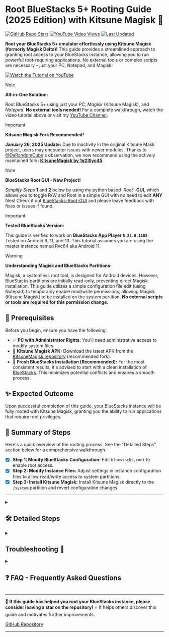 # Root BlueStacks 5+ Rooting Guide (2025 Edition) with Kitsune Magisk 🦊

[![GitHub Repo Stars](https://img.shields.io/github/stars/RobThePCGuy/Root-Bluestacks-with-Kitsune-Mask?style=social)](https://github.com/RobThePCGuy/Root-Bluestacks-with-Kitsune-Mask)
[![YouTube Video Views](https://img.shields.io/youtube/views/eRXeasi6GQQ?style=social)](https://youtu.be/eRXeasi6GQQ)
[![Last Updated](https://img.shields.io/github/last-commit/RobThePCGuy/Root-Bluestacks-with-Kitsune-Mask)](https://github.com/RobThePCGuy/Root-Bluestacks-with-Kitsune-Mask/commits/main)

**Root your BlueStacks 5+ emulator effortlessly using Kitsune Magisk (formerly Magisk Delta)!** This guide provides a streamlined approach to granting root access to your BlueStacks instance, allowing you to run powerful root-requiring applications.  No external tools or complex scripts are necessary – just your PC, Notepad, and Magisk!

[![Watch the Tutorial on YouTube](https://github.com/user-attachments/assets/d73e49bf-68fb-4b51-99eb-2b442d1be7cc)](https://youtu.be/eRXeasi6GQQ)

> [!NOTE]
> **All-in-One Solution:**
>
> Root BlueStacks 5+ using just your *PC*, *Magisk* (Kitsune Magisk), and *Notepad*.  **No external tools needed!** For a complete walkthrough, watch the video tutorial above or visit my [YouTube Channel](https://www.youtube.com/@RobThePCGuy).

> [!IMPORTANT]
> **Kitsune Magisk Fork Recommended!**
>
> **January 26, 2025 Update:**  Due to inactivity in the original Kitsune Mask project, users may encounter issues with newer modules.  Thanks to [@DaRandomCube](https://github.com/DaRandomCube)'s observation, we now recommend using the actively maintained fork: [**KitsuneMagisk by 1q23lyc45**](https://github.com/1q23lyc45/KitsuneMagisk).

> [!NOTE]
> **BlueStacks Root GUI - New Project!**
>
> *Simplify* *Steps* **1** and **2** below by using my python based *'Root'*-**GUI**, which allows you to toggle R/W and Root in a simple GUI with no need to edit **ANY** files! Check it out [BlueStacks-Root-GUI](https://github.com/RobThePCGuy/BlueStacks-Root-GUI) and please leave feedback with fixes or issues if found.

> [!IMPORTANT]
> **Tested BlueStacks Version:**
>
> This guide is verified to work on **BlueStacks App Player `5.22.0.1102`**. Tested on Android 9, 11, and 13. This tutorial assumes you are using the master instance named Rvc64 aka Android 11.

> [!WARNING]
> **Understanding Magisk and BlueStacks Partitions:**
>
> Magisk, a systemless root tool, is designed for Android devices. However, BlueStacks partitions are initially read-only, preventing direct Magisk installation. This guide utilizes a simple configuration file edit (using Notepad) to temporarily enable read/write permissions, allowing Magisk (Kitsune Magisk) to be installed on the system partition.  **No external scripts or tools are required for this permission change.**

## 🚀 Prerequisites

Before you begin, ensure you have the following:

*   ✅ **PC with Administrator Rights:** You'll need administrative access to modify system files.
*   🦊 **Kitsune Magisk APK:** Download the latest APK from the [KitsuneMagisk repository](https://github.com/1q23lyc45/KitsuneMagisk/releases) (recommended fork).
*   🔄 **Fresh BlueStacks Installation (Recommended):**  For the most consistent results, it's advised to start with a clean installation of [BlueStacks](https://www.bluestacks.com/).  This minimizes potential conflicts and ensures a smooth process.

## ✨ Expected Outcome

Upon successful completion of this guide, your BlueStacks instance will be fully rooted with Kitsune Magisk, granting you the ability to run applications that require root privileges.

## 📝 Summary of Steps

Here's a quick overview of the rooting process.  See the "Detailed Steps" section below for a comprehensive walkthrough.

- [x] **Step 1: Modify BlueStacks Configuration:** Edit `bluestacks.conf` to enable root access.
- [x] **Step 2: Modify Instance Files:** Adjust settings in instance configuration files to allow read/write access to system partitions.
- [x] **Step 3: Install Kitsune Magisk:** Install Kitsune Magisk directly to the `/system` partition and revert configuration changes.

---

<details>
<summary><h2> 🛠️ Detailed Steps</h2></summary>

**Clean BlueStacks Installation is Key!**
>
> For optimal results, **[uninstall all previous BlueStacks installations](https://support.bluestacks.com/hc/en-us/articles/360057724751-How-to-uninstall-BlueStacks-5-BlueStacks-X-and-BlueStacks-Services-completely-from-your-PC)** and perform a fresh install of the latest version.  This significantly reduces the chance of encountering issues during the rooting process.

**Instance Naming Convention:**
>
> This tutorial uses the following naming conventions for Master Instances:

```
Master Instances:
  - Tiramisu64 = Android 13 (beta)
  - Rvc64 = Android 11
  - Pie64 = Android 9
```

**Adapt instance names according to your BlueStacks setup.**

### Step 1: Modify BlueStacks Configuration

1.  **Locate `bluestacks.conf`:** Navigate to `C:\ProgramData\BlueStacks_nxt`.
2.  **Open with Notepad:** Open the `bluestacks.conf` file using your preferred text editor.
3.  **Modify Configuration Values:**
    *   Change `bst.feature.rooting="0"` to `bst.feature.rooting="1"`
    *   Change `bst.instance.Rvc64.enable_root_access="0"` to `bst.instance.Rvc64.enable_root_access="1"`
    *   **Note:** If you are using a different instance (e.g., Pie64, or Tiramisu64), modify the corresponding `bst.instance.[InstanceName].enable_root_access` line.
4.  **Save Changes:** Save the modified `bluestacks.conf` file.

### Step 2: Modify Instance Files
1.  **Navigate to the Master Instance Folder:** Go to `C:\ProgramData\BlueStacks_nxt\Engine\Rvc64` (or your instance folder, e.g., `Pie64` or `Tiramisu64`).
2.  **Modify `Android.bstk.in`:** Open the `Android.bstk.in` with Notepad (or your text editor).
3.  **Change Partition Permissions:** For the 'location="fastboot.vdi"` and `location="Root.vhd"` do the following:
    *   Change the `type="Readonly"` to `"type="Normal"` for each location mentioned above.
    *   **Example (within the file):**
        ```diff
        -       location="fastboot.vdi" format="VDI" type="Readonly" />
        -       location="Root.vhd" format="VHD" type="Readonly"/>
        
        +       location="fastboot.vdi" format="VDI" type="Normal" />
        +       location="Root.vhd" format="VHD" type="Normal"/>
        ```
4.  **Save Changes:** Save the `Android.bstk.in` file.
5.  **Modify `Rvc64.bstk`:** If you have no clones then this file will be located in the master instance folder `C:\ProgramData\BlueStacks_nxt\Engine\Rvc64` (or your instance folder, e.g., `Pie64` or `Tiramisu64`).
    *   If you have cloned or 'copied' the master instance then the folder and file you are looking for will be something like `Rvc64_1` so just replace the instructions with that instance name.
    *   Clones do not store the [InstanceName].bstk inside of the master instance folder, it is instead saved withing the cloned folder in the Engine directory.
    *   Similarily the clones do name make copies of the masters `Android.bstk.in`, it will always be located within the master instance folder.
6.  **Modify `Rvc64.bstk`:** Open `Rvc64.bstk` with Notepad (or your text editor).
7.  **Change Partition Permissions:** For the 'location="fastboot.vdi"` and `location="Root.vhd"` do the following:
    *   Change the `type="Readonly"` to `"type="Normal"` for each location mentioned above.
    *   **Example (within the file):**
        ```diff
        -       location="fastboot.vdi" format="VDI" type="Readonly" />
        -       location="Root.vhd" format="VHD" type="Readonly"/>
        
        +       location="fastboot.vdi" format="VDI" type="Normal" />
        +       location="Root.vhd" format="VHD" type="Normal"/>
        ```
8.  **Save Changes:** Save the `Rvc64.bstk` file.

### Step 3: Install Kitsune Magisk

1.  **Launch BlueStacks Instance:** Start the BlueStacks instance you are rooting (e.g., Rvc64).
2.  **Install Kitsune Magisk APK:** Install the downloaded Kitsune Magisk APK within your BlueStacks instance.
3.  **Open Kitsune Magisk App:** Launch the Kitsune Magisk application.
4.  **Install Magisk (Direct Install to System):**
    *   Select the "Install" at the top under the "Magisk" field in the Kitsune Magisk app.
    *   Select the Next link to the right.
    *   **Crucially, select "Direct Install into system partition"** from the installation options. **Do not choose just "Direct Install".**

    **"Direct Install into system partition" Option Missing?**
    >
    > If you do not see the "Direct Install into system partition" option, **completely close and reopen the Kitsune Magisk app.** This usually resolves the issue.
5.  **Complete Installation and Close Emulator:** Allow Kitsune Magisk to complete the installation process. Once finished, **completely close the BlueStacks emulator.**
6.  **Revert `bluestacks.conf` Edits:**
    *   Re-open `C:\ProgramData\BlueStacks_nxt\bluestacks.conf` with Notepad.
    *   **Undo the changes from Step 1:**
        *   `bst.feature.rooting=` will automatically have changed back to `bst.feature.rooting="0"`, this is normal.
        *   Change `bst.instance.Rvc64.enable_root_access="1"` back to `bst.instance.Rvc64.enable_root_access="0"` (or your instance name, e.g., `Pie64` or `Tiramisu64`).
    *   Save the modified `bluestacks.conf` file.

</details>

<details>
<summary><h2> Troubleshooting 🐛</h2></summary>

*   **Magisk Installation Issues:**
    *   **Problem:** Kitsune Magisk fails to install or encounters errors.
    *   **Solution:**  Ensure you performed a **fresh install** of BlueStacks as recommended.  If issues persist, thoroughly uninstall BlueStacks and reinstall, strictly following the steps in my [YouTube guide](https://youtu.be/eRXeasi6GQQ).
*   **Kitsune Magisk App Crashing or Not Opening:**
    *   **Problem:** The Kitsune Magisk app crashes upon opening or fails to launch.
    *   **Solution:** Reinstall the Kitsune Magisk APK, ensuring you have downloaded the latest version from the [KitsuneMagisk repository](https://github.com/1q23lyc45/KitsuneMagisk/releases).  Restart your BlueStacks instance after reinstalling.

</details>

<details>
<summary><h2> ❓ FAQ - Frequently Asked Questions</h2></summary>

**Q: I can't find the `bluestacks.conf` or instance configuration files!**

**A:** Files may require an Administrator.
  1. **Administrative Access:** Verify that you are logged in to your PC with an account that has administrative privileges. File access might be restricted without admin rights.
  2. **Correct Directory:** Double-check that you are navigating to the correct directory: `C:\ProgramData\BlueStacks_nxt\`.  Ensure hidden folders are visible in your file explorer settings.

**Q: This all seems terribly difficult, isn't there a better way?**

**A:** Yes, there is!
  1. **[BlueStacks-Root-GUI](https://github.com/RobThePCGuy/BlueStacks-Root-GUI)** allows you to change the config values with simple check boxes. Then all you need to do it follow along with the Magisk install.

**Q: Can I reverse this rooting process?**

**A:** Yes, the rooting process is reversible. To unroot:
  1.  **Revert Configuration Changes:** Undo the edits made to `bluestacks.conf` (change the `1`s back to `0`s).
  2.  **Uninstall Kitsune Magisk:** Uninstall the Kitsune Magisk app from within your BlueStacks instance.

</details>

---

🙏 **If this guide has helped you root your BlueStacks instance, please consider leaving a star on the repository!** ⭐ It helps others discover this guide and motivates further improvements.

[GitHub Repository](https://github.com/RobThePCGuy/Root-Bluestacks-with-Kitsune-Mask)

---
